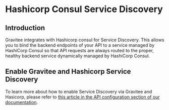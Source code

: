 # Hashicorp Consul Service Discovery

## Introduction

Gravitee integrates with Hashicorp consul for Service Discovery. This allows you to bind the backend endpoints of your API to a service managed by HashiCorp Consul so that API requests are always routed to the proper, healthy backend service dynamically managed by HashiCorp Consul.

## Enable Gravitee and Hashicorp Service Discovery

To learn more about how to enable Service Discovery via Gravitee and Hasicorp, please refer to [this article in the API configuration section of our documentation](../../../../guides/api-configuration/how-to/configure-service-discovery.md).
